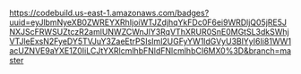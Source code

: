 https://codebuild.us-east-1.amazonaws.com/badges?uuid=eyJlbmNyeXB0ZWREYXRhIjoiWTJZdjhqYkFDc0F6ei9WRDljQ05jRE5JNXJScFRWSUZtczR2amlUNWZCWnJlY3RqVThXRUR0SnE0MGtSL3dkSWhjVTJleExsN2FyeDY5TVJuY3ZaeEtrPSIsIml2UGFyYW1ldGVyU3BlYyI6Ii81WW1acUZNVE9aYXE1Z0IiLCJtYXRlcmlhbFNldFNlcmlhbCI6MX0%3D&branch=master
